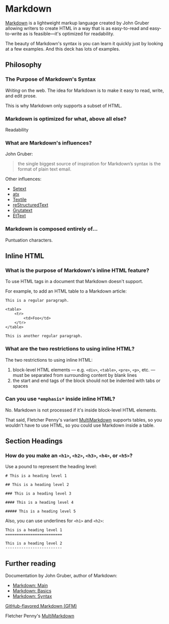 Markdown
========

[Markdown](http://daringfireball.net/projects/markdown/) is a lightweight markup language created by John Gruber allowing writers to create HTML in a way that is as easy-to-read and easy-to-write as is feasible—it's optimized for readability.

The beauty of Markdown's syntax is you can learn it quickly just by looking at a few examples. And this deck has lots of examples.

## Philosophy

### The Purpose of Markdown's Syntax

*Writing* on the web. The idea for Markdown is to make it easy to read, write, and edit prose.

This is why Markdown only supports a subset of HTML.

### Markdown is optimized for what, above all else?

Readability

### What are Markdown's influences?

John Gruber:

> the single biggest source of inspiration for Markdown’s syntax is the format of plain text email.

Other influences:

- [Setext](http://docutils.sourceforge.net/mirror/setext.html)
- [atx](http://www.aaronsw.com/2002/atx/)
- [Textile](http://textism.com/tools/textile/)
- [reStructuredText](http://docutils.sourceforge.net/rst.html)
- [Grutatext](http://www.triptico.com/software/grutatxt.html)
- [EtText](http://ettext.taint.org/doc/)

### Markdown is composed entirely of...

Puntuation characters.

## Inline HTML

### What is the purpose of Markdown's inline HTML feature?

To use HTML tags in a document that Markdown doesn't support.

For example, to add an HTML table to a Markdown article:

    This is a regular paragraph.

    <table>
        <tr>
            <td>Foo</td>
        </tr>
    </table>

    This is another regular paragraph.

### What are the two restrictions to using inline HTML?

The two restrictions to using inline HTML:

1. block-level HTML elements — e.g. `<div>`, `<table>`, `<pre>`, `<p>`, etc. — must be separated from surrounding content by blank lines
2. the start and end tags of the block should not be indented with tabs or spaces

### Can you use `*emphasis*` inside inline HTML?

No. Markdown is not processed if it's inside block-level HTML elements.

That said, Fletcher Penny's variant [MultiMarkdown](http://fletcherpenney.net/multimarkdown/) supports tables, so you wouldn't have to use HTML, so you could use Markdown inside a table.

## Section Headings

### How do you make an `<h1>`, `<h2>`, `<h3>`, `<h4>`, or `<h5>`?

Use a pound to represent the heading level:

    # This is a heading level 1

    ## This is a heading level 2

    ### This is a heading level 3

    #### This is a heading level 4

    ##### This is a heading level 5

Also, you can use underlines for `<h1>` and `<h2>`:

    This is a heading level 1
    =========================

    This is a heading level 2
    -------------------------

Further reading
---------------

Documentation by John Gruber, author of Markdown:

- [Markdown: Main](http://daringfireball.net/projects/markdown/)
- [Markdown: Basics](http://daringfireball.net/projects/markdown/basics)
- [Markdown: Syntax](http://daringfireball.net/projects/markdown/syntax)

[GitHub-flavored Markdown (GFM)](http://github.github.com/github-flavored-markdown/)

Fletcher Penny's [MultiMarkdown](http://fletcherpenney.net/multimarkdown/)